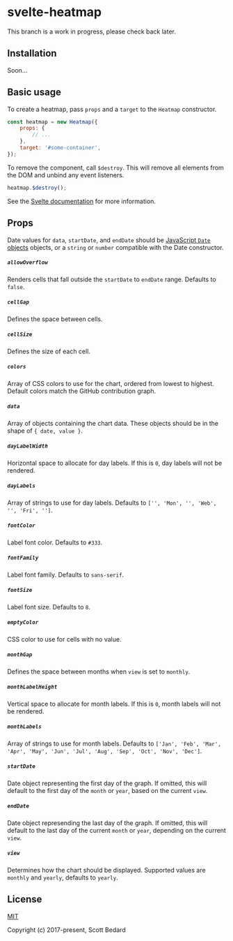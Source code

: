 # svelte-heatmap

This branch is a work in progress, please check back later.

## Installation

Soon...

## Basic usage

To create a heatmap, pass `props` and a `target` to the `Heatmap` constructor.

```js
const heatmap = new Heatmap({
    props: {
        // ...
    },
    target: '#some-container',
});
```

To remove the component, call `$destroy`. This will remove all elements from the DOM and unbind any event listeners.

```js
heatmap.$destroy();
```

See the [Svelte documentation](https://svelte.dev/docs#Client-side_component_API) for more information. 

## Props

Date values for `data`, `startDate`, and `endDate` should be [JavaScript `Date` objects](https://developer.mozilla.org/en-US/docs/Web/JavaScript/Reference/Global_Objects/Date) objects, or a `string` or `number` compatible with the Date constructor.

##### `allowOverflow`

Renders cells that fall outside the `startDate` to `endDate` range. Defaults to `false`.

##### `cellGap`

Defines the space between cells.

##### `cellSize`

Defines the size of each cell.

##### `colors`

Array of CSS colors to use for the chart, ordered from lowest to highest. Default colors match the GitHub contribution graph.

##### `data`

Array of objects containing the chart data. These objects should be in the shape of `{ date, value }`.

##### `dayLabelWidth`

Horizontal space to allocate for day labels. If this is `0`, day labels will not be rendered.

##### `dayLabels`

Array of strings to use for day labels. Defaults to `['', 'Mon', '', 'Web', '', 'Fri', '']`.

##### `fontColor`

Label font color. Defaults to `#333`.

##### `fontFamily`

Label font family. Defaults to `sans-serif`.

##### `fontSize`

Label font size. Defaults to `8`.

##### `emptyColor`

CSS color to use for cells with no value.

##### `monthGap`

Defines the space between months when `view` is set to `monthly`.

##### `monthLabelHeight`

Vertical space to allocate for month labels. If this is `0`, month labels will not be rendered.

##### `monthLabels`

Array of strings to use for month labels. Defaults to `['Jan', 'Feb', 'Mar', 'Apr', 'May', 'Jun', 'Jul', 'Aug', 'Sep', 'Oct', 'Nov', 'Dec']`.

##### `startDate`

Date object representing the first day of the graph. If omitted, this will default to the first day of the `month` or `year`, based on the current `view`.

##### `endDate`

Date object represending the last day of the graph. If omitted, this will default to the last day of the current `month` or `year`, depending on the current `view`.

##### `view`

Determines how the chart should be displayed. Supported values are `monthly` and `yearly`, defaults to `yearly`.

## License

[MIT](https://github.com/scottbedard/svelte-heatmap/blob/master/LICENSE)

Copyright (c) 2017-present, Scott Bedard
